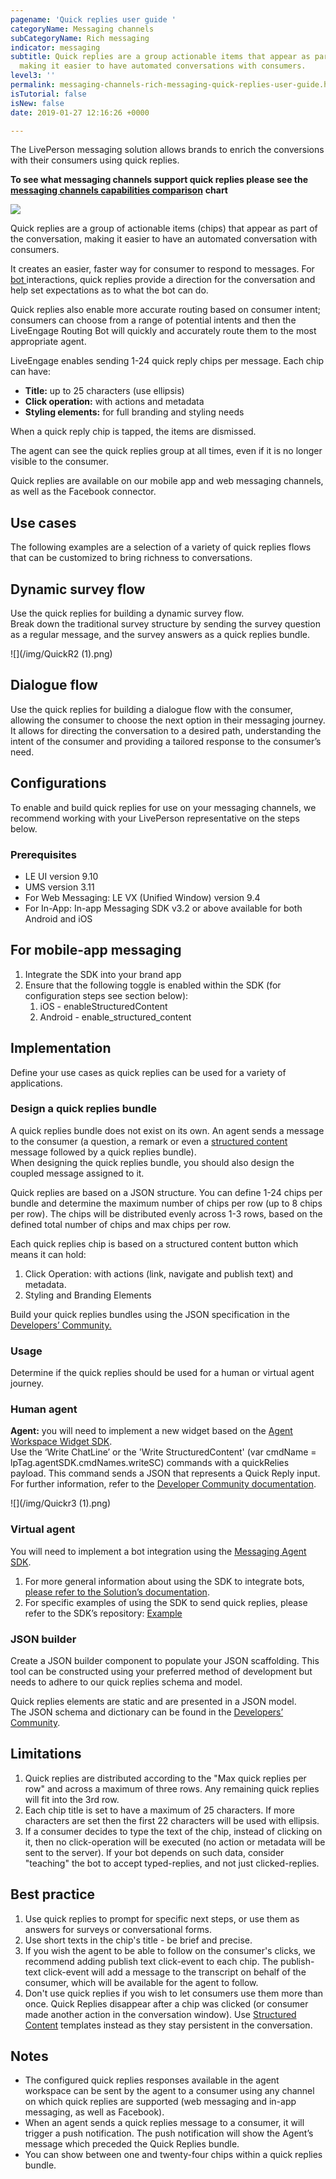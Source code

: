 ```yaml
---
pagename: 'Quick replies user guide '
categoryName: Messaging channels
subCategoryName: Rich messaging
indicator: messaging
subtitle: Quick replies are a group actionable items that appear as part of the conversation,
  making it easier to have automated conversations with consumers.
level3: ''
permalink: messaging-channels-rich-messaging-quick-replies-user-guide.html
isTutorial: false
isNew: false
date: 2019-01-27 12:16:26 +0000

---
```

The LivePerson messaging solution allows brands to enrich the conversions with their consumers using quick replies.

**To see what messaging channels support quick replies please see the** [**messaging channels capabilities comparison**](https://knowledge.liveperson.com.master-7rqtwti-znm3eqs6brhzq.us.platform.sh/messaging-channels-messaging-channels-capabilities-comparison.html) **chart**

![](/img/quick-replies.gif)

Quick replies are a group of actionable items (chips) that appear as part of the conversation, making it easier to have an automated conversation with consumers.

It creates an easier, faster way for consumer to respond to messages. For [bot ](getting-started-getting-started-with-bots.html)interactions, quick replies provide a direction for the conversation and help set expectations as to what the bot can do.

Quick replies also enable more accurate routing based on consumer intent; consumers can choose from a range of potential intents and then the LiveEngage Routing Bot will quickly and accurately route them to the most appropriate agent.

LiveEngage enables sending 1-24 quick reply chips per message. Each chip can have:

* **Title:** up to 25 characters (use ellipsis)
* **Click operation:** with actions and metadata
* **Styling elements:** for full branding and styling needs

When a quick reply chip is tapped, the items are dismissed.

The agent can see the quick replies group at all times, even if it is no longer visible to the consumer.

Quick replies are available on our mobile app and web messaging channels, as well as the Facebook connector.

## Use cases

The following examples are a selection of a variety of quick replies flows that can be customized to bring richness to conversations.

## Dynamic survey flow

Use the quick replies for building a dynamic survey flow.  
Break down the traditional survey structure by sending the survey question as a regular message, and the survey answers as a quick replies bundle.

![](/img/QuickR2 (1).png)

## Dialogue flow

Use the quick replies for building a dialogue flow with the consumer, allowing the consumer to choose the next option in their messaging journey.  
It allows for directing the conversation to a desired path, understanding the intent of the consumer and providing a tailored response to the consumer’s need.

## Configurations

To enable and build quick replies for use on your messaging channels, we recommend working with your LivePerson representative on the steps below.

### Prerequisites

* LE UI version 9.10
* UMS version 3.11
* For Web Messaging: LE VX (Unified Window) version 9.4
* For In-App: In-app Messaging SDK v3.2 or above available for both Android and iOS

## For mobile-app messaging

1. Integrate the SDK into your brand app
2. Ensure that the following toggle is enabled within the SDK (for configuration steps see section below):
   1. iOS - enableStructuredContent
   2. Android - enable_structured_content

## Implementation

Define your use cases as quick replies can be used for a variety of applications.

### Design a quick replies bundle

A quick replies bundle does not exist on its own. An agent sends a message to the consumer (a question, a remark or even a [structured content](https://developers.liveperson.com/getting-started-with-rich-messaging-introduction.html#what-is-structured-content) message followed by a quick replies bundle).  
When designing the quick replies bundle, you should also design the coupled message assigned to it.

Quick replies are based on a JSON structure. You can define 1-24 chips per bundle and determine the maximum number of chips per row (up to 8 chips per row). The chips will be distributed evenly across 1-3 rows, based on the defined total number of chips and max chips per row.

Each quick replies chip is based on a structured content button which means it can hold:

1. Click Operation: with actions (link, navigate and publish text) and metadata.
2. Styling and Branding Elements

Build your quick replies bundles using the JSON specification in the [Developers’ Community.](https://developers.liveperson.com/quick-replies-introduction-to-quick-replies.html#quick-reply-templates)

### Usage

Determine if the quick replies should be used for a human or virtual agent journey.

### Human agent

**Agent:** you will need to implement a new widget based on the [Agent Workspace Widget SDK](https://developers.liveperson.com/agent-workspace-sdk-overview.html).  
Use the ‘Write ChatLine’ or the 'Write StructuredContent' (var cmdName = lpTag.agentSDK.cmdNames.writeSC) commands with a quickRelies payload. This command sends a JSON that represents a Quick Reply input. For further information, refer to the [Developer Community documentation](https://developers.liveperson.com/agent-workspace-sdk-methods.html#command).

![](/img/Quickr3 (1).png)

### Virtual agent

You will need to implement a bot integration using the [Messaging Agent SDK](https://developers.liveperson.com/messaging-agent-sdk-overview.html).

1. For more general information about using the SDK to integrate bots, [please refer to the Solution’s documentation](https://developers.liveperson.com/products-customer-facing-bots-overview.html).
2. For specific examples of using the SDK to send quick replies, please refer to the SDK’s repository:  [Example](https://github.com/LivePersonInc/node-agent-sdk#example-sending-rich-content-structured-content-with-quick-replies)

### JSON builder

Create a JSON builder component to populate your JSON scaffolding. This tool can be constructed using your preferred method of development but needs to adhere to our quick replies schema and model.

Quick replies elements are static and are presented in a JSON model.  
The JSON schema and dictionary can be found in the [Developers’ Community](https://developers.liveperson.com/rich-messaging-quick-replies-overview.html).

## Limitations

1. Quick replies are distributed according to the "Max quick replies per row" and across a maximum of three rows. Any remaining quick replies will fit into the 3rd row.
2. Each chip title is set to have a maximum of 25 characters. If more characters are set then the first 22 characters will be used with ellipsis.
3. If a consumer decides to type the text of the chip, instead of clicking on it, then no click-operation will be executed (no action or metadata will be sent to the server). If your bot depends on such data, consider "teaching" the bot to accept typed-replies, and not just clicked-replies.

## Best practice

1. Use quick replies to prompt for specific next steps, or use them as answers for surveys or conversational forms.
2. Use short texts in the chip's title - be brief and precise.
3. If you wish the agent to be able to follow on the consumer's clicks, we recommend adding publish text click-event to each chip. The publish-text click-event will add a message to the transcript on behalf of the consumer, which will be available for the agent to follow.
4. Don't use quick replies if you wish to let consumers use them more than once. Quick Replies disappear after a chip was clicked (or consumer made another action in the conversation window). Use [Structured Content](messaging-channels-rich-messaging-structured-content-for-messaging-user-guide.html) templates instead as they stay persistent in the conversation.

## Notes

* The configured quick replies responses available in the agent workspace can be sent by the agent to a consumer using any channel on which quick replies are supported (web messaging and in-app messaging, as well as Facebook).
* When an agent sends a quick replies message to a consumer, it will trigger a push notification. The push notification will show the Agent’s message which preceded the Quick Replies bundle.
* You can show between one and twenty-four chips within a quick replies bundle.